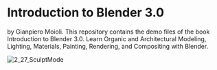 # Introduction to Blender 3.0
by Gianpiero Moioli.
This repository contains the demo files of the book Introduction to Blender 3.0. 
Learn Organic and Architectural Modeling, Lighting, Materials, Painting, Rendering, and Compositing with Blender.

![2_27_SculptMode](https://user-images.githubusercontent.com/95879583/147708290-6a7c3ebd-6c0d-4f53-b9a1-261136178970.jpg)
